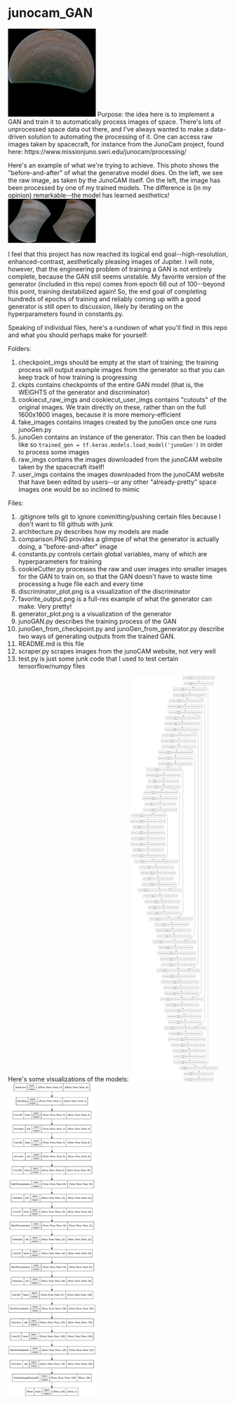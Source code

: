 # junocam_GAN
<img src="favorite_output.png" alt="My favorite output so far" title="My favorite output so far" style="width:200px;">
Purpose: the idea here is to implement a GAN and train it to automatically process images of space. There's lots of unprocessed space data out there, and I've always wanted to make a data-driven solution to automating the processing of it. One can access raw images taken by spacecraft, for instance from the JunoCam project, found here: https://www.missionjuno.swri.edu/junocam/processing/

Here's an example of what we're trying to achieve. This photo shows the "before-and-after" of what the generative model does. On the left, we see the raw image, as taken by the JunoCAM itself. On the left, the image has been processed by one of my trained models. The difference is (in my opinion) remarkable--the model has learned aesthetics!
<img src="comparison.PNG" alt="Before-and-after" title="Before-and-after" style="width:200px;">

I feel that this project has now reached its logical end goal--high-resolution, enhanced-contrast, aesthetically pleasing images of Jupiter. I will note, however, that the engineering problem of training a GAN is not entirely complete, because the GAN still seems unstable. My favorite version of the generator (included in this repo) comes from epoch 66 out of 100--beyond this point, training destabilized again! So, the end goal of completing hundreds of epochs of training and reliably coming up with a good generator is still open to discussion, likely by iterating on the hyperparameters found in constants.py.

Speaking of individual files, here's a rundown of what you'll find in this repo and what you should perhaps make for yourself:

Folders:
1. checkpoint_imgs should be empty at the start of training; the training process will output example images from the generator so that you can keep track of how training is progressing
2. ckpts contains checkpoints of the entire GAN model (that is, the WEIGHTS of the generator and discriminator)
3. cookiecut_raw_imgs and cookiecut_user_imgs contains "cutouts" of the original images. We train directly on these, rather than on the full 1600x1600 images, because it is more memory-efficient
4. fake_images contains images created by the junoGen once one runs junoGen.py
5. junoGen contains an instance of the generator. This can then be loaded like so `trained_gen = tf.keras.models.load_model('junoGen')` in order to process some images
6. raw_imgs contains the images downloaded from the junoCAM website taken by the spacecraft itself!
7. user_imgs contains the images downloaded from the junoCAM website that have been edited by users--or any other "already-pretty" space images one would be so inclined to mimic

Files:
1. .gitignore tells git to ignore committing/pushing certain files because I don't want to fill github with junk
2. architecture.py describes how my models are made
3. comparison.PNG provides a glimpse of what the generator is actually doing, a "before-and-after" image
4. constants.py controls certain global variables, many of which are hyperparameters for training
5. cookieCutter.py processes the raw and user images into smaller images for the GAN to train on, so that the GAN doesn't have to waste time processing a huge file each and every time
6. discriminator_plot.png is a visualization of the discriminator
7. favorite_output.png is a full-res example of what the generator can make. Very pretty!
8. generator_plot.png is a visualization of the generator
9. junoGAN.py describes the training process of the GAN
10. junoGen_from_checkpoint.py and junoGen_from_generator.py describe two ways of generating outputs from the trained GAN.
11. README.md is this file
12. scraper.py scrapes images from the junoCAM website, not very well
13. test.py is just some junk code that I used to test certain tensorflow/numpy files

Here's some visualizations of the models:
<img src="generator_plot.png" alt="The generator's architecture" title="The generator's architecture" style="width:200px;">
<img src="discriminator_plot.png" alt="The discriminator's architecture" title="The discriminator's architecture" style="width:200px;">

